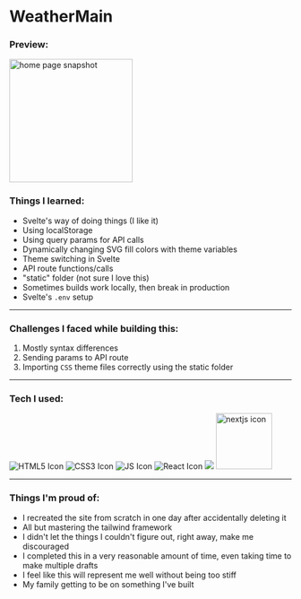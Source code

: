 # WeatherMain

### Preview:

<img src='/preview.png' alt='home page snapshot' width='220' />

### Things I learned:

- Svelte's way of doing things (I like it)
- Using localStorage
- Using query params for API calls
- Dynamically changing SVG fill colors with theme variables
- Theme switching in Svelte
- API route functions/calls
- "static" folder (not sure I love this)
- Sometimes builds work locally, then break in production
- Svelte's `.env` setup

---

### Challenges I faced while building this:

1. Mostly syntax differences
2. Sending params to API route
3. Importing `CSS` theme files correctly using the static folder

---

### Tech I used:

![HTML5 Icon](https://github.com/Jpaulsisson/blackjack/assets/107195036/3a5a5be0-0d6b-4600-9f58-1eb643dbe6a9)
![CSS3 Icon](https://github.com/Jpaulsisson/blackjack/assets/107195036/8f06e450-42f8-4725-b9e9-3edf8d30d7cd)
![JS Icon](https://github.com/Jpaulsisson/blackjack/assets/107195036/cf03844b-6e3e-4865-9ace-4de585ddf07d)
![React Icon](https://github.com/Jpaulsisson/blackjack/assets/107195036/4902bbeb-4e7d-4b64-99e0-10b6adb2ebcd)
<img src='https://upload.wikimedia.org/wikipedia/commons/thumb/d/d5/Tailwind_CSS_Logo.svg/128px-Tailwind_CSS_Logo.svg.png' />
<img src='./next.svg' alt='nextjs icon' width='100' />

---

### Things I'm proud of:

- I recreated the site from scratch in one day after accidentally deleting it
- All but mastering the tailwind framework
- I didn't let the things I couldn't figure out, right away, make me discouraged
- I completed this in a very reasonable amount of time, even taking time to make multiple drafts
- I feel like this will represent me well without being too stiff
- My family getting to be on something I've built
